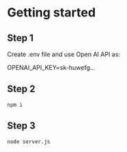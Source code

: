 # Getting started

## Step 1

Create .env file and use Open AI API as:

OPENAI_API_KEY=sk-huwefg...

## Step 2

`npm i`

## Step 3

`node server.js`
